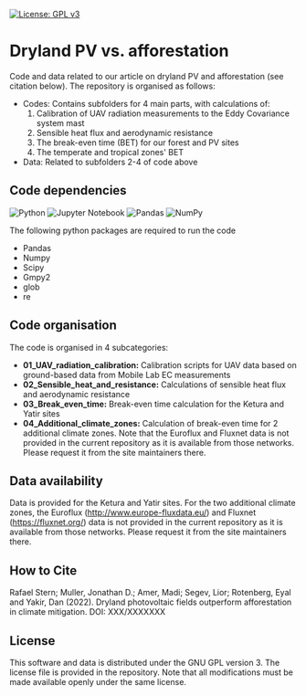 [![License: GPL v3](https://img.shields.io/badge/License-GPLv3-blue.svg)](https://www.gnu.org/licenses/gpl-3.0)

# Dryland PV vs. afforestation

Code and data related to our article on dryland PV and afforestation (see citation below). The repository is organised as follows:

  - Codes: Contains subfolders for 4 main parts, with calculations of:
    1) Calibration of UAV radiation measurements to the Eddy Covariance system mast
	2) Sensible heat flux and aerodynamic resistance
    3) The break-even time (BET) for our forest and PV sites
	4) The temperate and tropical zones' BET
  - Data: Related to subfolders 2-4 of code above

## Code dependencies

![Python](https://img.shields.io/badge/python-3670A0?style=for-the-badge&logo=python&logoColor=ffdd54)
![Jupyter Notebook](https://img.shields.io/badge/jupyter-%23FA0F00.svg?style=for-the-badge&logo=jupyter&logoColor=white)
![Pandas](https://img.shields.io/badge/pandas-%23150458.svg?style=for-the-badge&logo=pandas&logoColor=white)
![NumPy](https://img.shields.io/badge/numpy-%23013243.svg?style=for-the-badge&logo=numpy&logoColor=white)

The following python packages are required to run the code

  - Pandas
  - Numpy
  - Scipy
  - Gmpy2
  - glob
  - re
  
## Code organisation

The code is organised in 4 subcategories:

  - **01_UAV_radiation_calibration:** Calibration scripts for UAV data based on ground-based data from Mobile Lab EC measurements
  - **02_Sensible_heat_and_resistance:** Calculations of sensible heat flux and aerodynamic resistance
  - **03_Break_even_time:** Break-even time calculation for the Ketura and Yatir sites
  - **04_Additional_climate_zones:** Calculation of break-even time for 2 additional climate zones. Note that the Euroflux and Fluxnet data is not provided in the current repository as it is available from those networks. Please request it from the site maintainers there.
  
## Data availability

Data is provided for the Ketura and Yatir sites. For the two additional climate zones, the Euroflux (http://www.europe-fluxdata.eu/) and Fluxnet (https://fluxnet.org/) data is not provided in the current repository as it is available from those networks. Please request it from the site maintainers there.

## How to Cite

Rafael Stern; Muller, Jonathan D.; Amer, Madi; Segev, Lior; Rotenberg, Eyal and Yakir, Dan (2022). Dryland photovoltaic fields outperform afforestation in climate mitigation. DOI: XXX/XXXXXXX

## License

This software and data is distributed under the GNU GPL version 3. The license file is provided in the repository. Note that all modifications must be made available openly under the same license.

